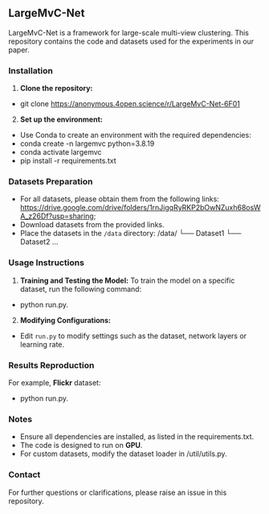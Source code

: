 
## LargeMvC-Net
LargeMvC-Net is a framework for large-scale multi-view clustering. This repository contains the code and datasets used for the experiments in our paper.

### Installation
1. **Clone the repository:**
- git clone https://anonymous.4open.science/r/LargeMvC-Net-6F01
2. **Set up the environment:**
- Use Conda to create an environment with the required dependencies:
- conda create -n largemvc python=3.8.19
- conda activate largemvc 
- pip install -r requirements.txt

### Datasets Preparation
- For all datasets, please obtain them from the following links: <https://drive.google.com/drive/folders/1rnJigqRyRKP2bOwNZuxh68osWA_z26Df?usp=sharing>;
- Download datasets from the provided links.
- Place the datasets in the `/data` directory:
 /data/
  └── Dataset1
  └── Dataset2
  ...

### Usage Instructions
1. **Training and Testing the Model:** To train the model on a specific dataset, run the following command:
- python run.py.
2. **Modifying Configurations:**
- Edit `run.py` to modify settings such as the dataset, network layers or learning rate.

### Results Reproduction
For example, **Flickr** dataset:
- python run.py.

### Notes
 - Ensure all dependencies are installed, as listed in the requirements.txt.   
 - The code is designed to run on **GPU**.   
 - For custom datasets, modify the dataset loader in /util/utils.py.

### Contact
For further questions or clarifications, please raise an issue in this repository.

